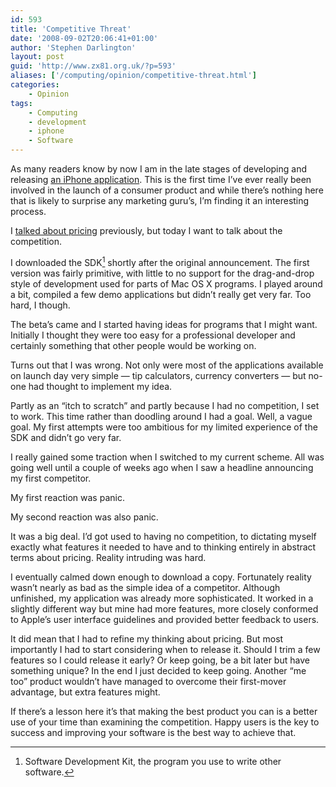 ```yaml
---
id: 593
title: 'Competitive Threat'
date: '2008-09-02T20:06:41+01:00'
author: 'Stephen Darlington'
layout: post
guid: 'http://www.zx81.org.uk/?p=593'
aliases: ['/computing/opinion/competitive-threat.html']
categories:
    - Opinion
tags:
    - Computing
    - development
    - iphone
    - Software
---
```


As many readers know by now I am in the late stages of developing and releasing [an iPhone application](http://www.yummyapp.com/). This is the first time I’ve ever really been involved in the launch of a consumer product and while there’s nothing here that is likely to surprise any marketing guru’s, I’m finding it an interesting process.

I [talked about pricing](/computing/opinion/what-price.html) previously, but today I want to talk about the competition.

I downloaded the SDK[^1] shortly after the original announcement. The first version was fairly primitive, with little to no support for the drag-and-drop style of development used for parts of Mac OS X programs. I played around a bit, compiled a few demo applications but didn’t really get very far. Too hard, I though.

The beta’s came and I started having ideas for programs that I might want. Initially I thought they were too easy for a professional developer and certainly something that other people would be working on.

Turns out that I was wrong. Not only were most of the applications available on launch day very simple — tip calculators, currency converters — but no-one had thought to implement my idea.

Partly as an “itch to scratch” and partly because I had no competition, I set to work. This time rather than doodling around I had a goal. Well, a vague goal. My first attempts were too ambitious for my limited experience of the SDK and didn’t go very far.

I really gained some traction when I switched to my current scheme. All was going well until a couple of weeks ago when I saw a headline announcing my first competitor.

My first reaction was panic.

My second reaction was also panic.

It was a big deal. I’d got used to having no competition, to dictating myself exactly what features it needed to have and to thinking entirely in abstract terms about pricing. Reality intruding was hard.

I eventually calmed down enough to download a copy. Fortunately reality wasn’t nearly as bad as the simple idea of a competitor. Although unfinished, my application was already more sophisticated. It worked in a slightly different way but mine had more features, more closely conformed to Apple’s user interface guidelines and provided better feedback to users.

It did mean that I had to refine my thinking about pricing. But most importantly I had to start considering when to release it. Should I trim a few features so I could release it early? Or keep going, be a bit later but have something unique? In the end I just decided to keep going. Another “me too” product wouldn’t have managed to overcome their first-mover advantage, but extra features might.

If there’s a lesson here it’s that making the best product you can is a better use of your time than examining the competition. Happy users is the key to success and improving your software is the best way to achieve that.
[^1]: Software Development Kit, the program you use to write other software.
